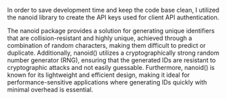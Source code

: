 
In order to save development time and keep the code base clean, I utilized the nanoid library to create the API keys used for client API authentication. 

The nanoid package provides a solution for generating unique identifiers that are collision-resistant and highly unique, achieved through a combination of random characters, making them difficult to predict or duplicate. Additionally, nanoid() utilizes a cryptographically strong random number generator (RNG), ensuring that the generated IDs are resistant to cryptographic attacks and not easily guessable. Furthermore, nanoid() is known for its lightweight and efficient design, making it ideal for performance-sensitive applications where generating IDs quickly with minimal overhead is essential.